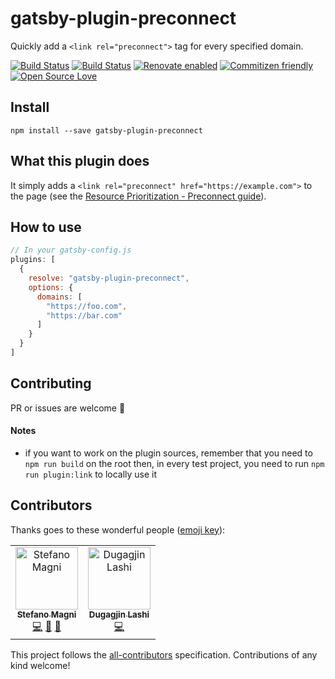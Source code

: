 # gatsby-plugin-preconnect

Quickly add a `<link rel="preconnect">` tag for every specified domain.

[![Build Status](https://travis-ci.com/NoriSte/gatsby-plugin-preconnect.svg?branch=master)](https://travis-ci.com/NoriSte/gatsby-plugin-preconnect)
[![Build Status](https://img.shields.io/badge/build%20cron-weekly-44cc11.svg)](https://travis-ci.com/NoriSte/gatsby-plugin-preconnect)
[![Renovate enabled](https://img.shields.io/badge/renovate-enabled-brightgreen.svg)](https://renovatebot.com/)
[![Commitizen friendly](https://img.shields.io/badge/commitizen-friendly-brightgreen.svg)](http://commitizen.github.io/cz-cli/)
[![Open Source
Love](https://badges.frapsoft.com/os/mit/mit.svg?v=102)](https://github.com/ellerbrock/open-source-badge/)

## Install

`npm install --save gatsby-plugin-preconnect`

## What this plugin does

It simply adds a `<link rel="preconnect" href="https://example.com">` to the page (see the
[
Resource Prioritization - Preconnect
guide](https://developers.google.com/web/fundamentals/performance/resource-prioritization?utm_source=lighthouse&utm_medium=unknown#preconnect)).

## How to use

```javascript
// In your gatsby-config.js
plugins: [
  {
    resolve: "gatsby-plugin-preconnect",
    options: {
      domains: [
        "https://foo.com",
        "https://bar.com"
      ]
    }
  }
]
```

## Contributing

PR or issues are welcome 👋

#### Notes

- if you want to work on the plugin sources, remember that you need to `npm run build` on the root
  then, in every test project, you need to run `npm run plugin:link` to locally use it

## Contributors

Thanks goes to these wonderful people ([emoji key](https://allcontributors.org/docs/en/emoji-key)):

<!-- ALL-CONTRIBUTORS-LIST:START - Do not remove or modify this section -->
<!-- prettier-ignore -->
<table><tr><td align="center"><a href="https://twitter.com/NoriSte"><img src="https://avatars0.githubusercontent.com/u/173663?v=4" width="100px;" alt="Stefano Magni"/><br /><sub><b>Stefano Magni</b></sub></a><br /><a href="https://github.com/NoriSte/gatsby-plugin-preconnect/commits?author=NoriSte" title="Code">💻</a> <a href="https://github.com/NoriSte/gatsby-plugin-preconnect/commits?author=NoriSte" title="Documentation">📖</a> <a href="#review-dugagjin" title="Reviewed Pull Requests">👀</a></td><td align="center"><a href="https://dugagjin.lashi.engineer"><img src="https://avatars2.githubusercontent.com/u/16219574?v=4" width="100px;" alt="Dugagjin Lashi"/><br /><sub><b>Dugagjin Lashi</b></sub></a><br /><a href="https://github.com/NoriSte/gatsby-plugin-preconnect/commits?author=dugagjin" title="Code">💻</a></td></tr></table>

<!-- ALL-CONTRIBUTORS-LIST:END -->

This project follows the [all-contributors](https://github.com/all-contributors/all-contributors) specification. Contributions of any kind welcome!

